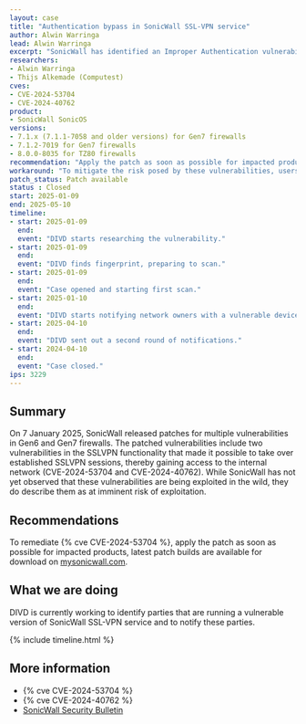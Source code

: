 ```yaml
---
layout: case
title: "Authentication bypass in SonicWall SSL-VPN service"
author: Alwin Warringa
lead: Alwin Warringa
excerpt: "SonicWall has identified an Improper Authentication vulnerability in the SSLVPN authentication mechanism that allows a remote attacker to bypass authentication, posing a serious threat by allowing attackers access to private networks"
researchers:
- Alwin Warringa
- Thijs Alkemade (Computest)
cves:
- CVE-2024-53704
- CVE-2024-40762
product:
- SonicWall SonicOS
versions: 
- 7.1.x (7.1.1-7058 and older versions) for Gen7 firewalls
- 7.1.2-7019 for Gen7 firewalls
- 8.0.0-8035 for TZ80 firewalls
recommendation: "Apply the patch as soon as possible for impacted products"
workaround: "To mitigate the risk posed by these vulnerabilities, users should ensure that access to the SSL-VPN firewalls is limited to trusted sources, or to disable SSL-VPN access from the internet entirely"
patch_status: Patch available
status : Closed
start: 2025-01-09
end: 2025-05-10
timeline:
- start: 2025-01-09
  end:
  event: "DIVD starts researching the vulnerability."
- start: 2025-01-09
  end:
  event: "DIVD finds fingerprint, preparing to scan."
- start: 2025-01-09
  end:
  event: "Case opened and starting first scan."
- start: 2025-01-10
  end:
  event: "DIVD starts notifying network owners with a vulnerable devices in their network."
- start: 2025-04-10
  end:
  event: "DIVD sent out a second round of notifications."
- start: 2024-04-10
  end:
  event: "Case closed."
ips: 3229
---
```


## Summary
On 7 January 2025, SonicWall released patches for multiple vulnerabilities in Gen6 and Gen7 firewalls. The patched vulnerabilities include two vulnerabilities in the SSLVPN functionality that made it possible to take over established SSLVPN sessions, thereby gaining access to the internal network (CVE-2024-53704 and CVE-2024-40762). While SonicWall has not yet observed that these vulnerabilities are being exploited in the wild, they do describe them as at imminent risk of exploitation.

## Recommendations
To remediate {% cve CVE-2024-53704 %}, apply the patch as soon as possible for impacted products, latest patch builds are available for download on [mysonicwall.com](https://mysonicwall.com).

## What we are doing
DIVD is currently working to identify parties that are running a vulnerable version of SonicWall SSL-VPN service and to notify these parties. 

{% include timeline.html %}

## More information

* {% cve CVE-2024-53704 %}
* {% cve CVE-2024-40762 %}
* [SonicWall Security Bulletin](https://psirt.global.sonicwall.com/vuln-detail/SNWLID-2025-0003)

